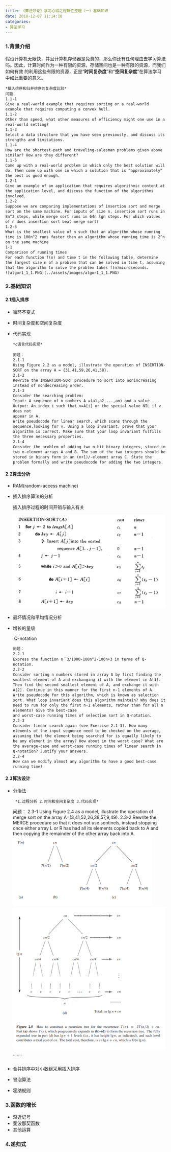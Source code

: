 ```yaml
---
title: 《算法导论》学习心得之逻辑性整理（一）基础知识
date: 2018-12-07 11:14:10
categories:
- 算法学习
---
```


### 1.背景介绍

​	假设计算机无限快，并且计算机存储器是免费的，那么你还有任何理由去学习算法吗。因此，计算时间作为一种有限的资源，存储空间也是一种有限的资源，而我们如何有效
的利用这些有限的资源，正是“<b>时间复杂度</b>”和“<b>空间复杂度</b>”在算法学习中如此重要的意义。

	*插入排序和归并排序的复杂度比较* 
	问题:
	1.1-1
	Give a real-world example that requires sorting or a real-world example that requires computing a convex hull.
	1.1-2
	Other than speed, what other measures of efficiency might one use in a real-world setting?
	1.1-3
	Select a data structure that you have seen previously, and discuss its strengths and limitations.
	1.1-4
	How are the shortest-path and traveling-salesman problems given above similar? How are they different?
	1.1-5
	Come up with a real-world problem in which only the best solution will do. Then come up with one in which a solution that is “approximately” the best is good enough.
	1.2-1
	Give an example of an application that requires algorithmic content at the application level, and discuss the function of the algorithms involved.
	1.2-2
	Suppose we are comparing implementations of insertion sort and merge sort on the same machine. For inputs of size n, insertion sort runs in 8n^2 steps, while merge sort runs in 64n lgn steps. For which values of n does insertion sort beat merge sort?
	1.2-3
	What is the smallest value of n such that an algorithm whose running time is 100n^2 runs faster than an algorithm whose running time is 2^n on the same machine
	1-1 
	Comparison of running times
	For each function f(n) and time t in the following table, determine the largest size n of a problem that can be solved in time t, assuming that the algorithm to solve the problem takes f(n)microseconds.
	![algor1_1_1.PNG](../assets/images/algor1_1_1.PNG)
	
### 2.基础知识

#### 2.1插入排序

  + 循环不变式

  + 时间复杂度和空间复杂度

  + 代码实现

        *c语言代码实现*

        问题：
        2.1-1
        Using Figure 2.2 as a model, illustrate the operation of INSERTION-SORT on the array A = {31,41,59,26,41,58}.
        2.1-2
        Rewrite the INSERTION-SORT procedure to sort into nonincreasing instead of nondecreasing order.
        2.1-3
        Consider the searching problem:
        Input: A sequence of n numbers A =(a1,a2,...,an) and a value .
        Output: An index i such that v=A[i] or the special value NIL if v does not
        appear in A.
        Write pseudocode for linear search, which scans through the sequence,looking for v. Using a loop invariant, prove that your algorithm is correct. Make sure that your loop invariant fulfills the three necessary properties.
        2.1-4
        Consider the problem of adding two n-bit binary integers, stored in two n-element arrays A and B. The sum of the two integers should be stored in binary form in an (n+1)/-element array C. State the problem formally and write pseudocode for adding the two integers.

#### 2.2算法分析

+ RAM(random-access machine)

+ 插入排序算法的分析

  插入排序过程的时间开销与输入有关

  ![algortF1_2.PNG](../assets/images/algortF1_2.PNG)   

+ 最坏情况和平均情况分析

+ 增长的量级　　　　

  ​	Q-notation

  ```
  问题：
  2.2-1
  Express the function n＾3/1000-100n^2-100n+3 in terms of Q-notation.
  2.2-2
  Consider sorting n numbers stored in array A by first finding the smallest element of A and exchanging it with the element in A[1]. Then find the second smallest element of A, and exchange it with A[2]. Continue in this manner for the first n-1 elements of A. Write pseudocode for this algorithm, which is known as selection sort. What loop invariant does this algorithm maintain? Why does it need to run for only the first n-1 elements, rather than for all n elements? Give the best-case
  and worst-case running times of selection sort in Q-notation.
  2.2-3
  Consider linear search again (see Exercise 2.1-3). How many elements of the input sequence need to be checked on the average, assuming that the element being searched for is equally likely to be any element in the array? How about in the worst case? What are the average-case and worst-case running times of linear search in Q-notation? Justify your answers.
  2.2-4
  How can we modify almost any algorithm to have a good best-case running time?
  ```

#### 2.3算法设计

 + 分治法

        *1.过程分析 2.时间和空间复杂度 3.代码实现*
 
 
   问题：
   2.3-1
   Using Figure 2.4 as a model, illustrate the operation of merge sort on the array
   A=(3,41,52,26,38,57,9,49).
   2.3-2
   Rewrite the MERGE procedure so that it does not use sentinels, instead stopping once either array L or R has had all its elements copied back to A and then copying the remainder of the other array back into A.
   ![algor1_2_31.PNG](../assets/images/algor1_2_31.PNG)  
   ![algor1_2_32.PNG](../assets/images/algor1_2_32.PNG)   
   .......
   ```

+ 合并排序中对小数组采用插入排序
+ 冒泡算法
+ 霍纳规则

### 3.函数的增长

+ 渐近记号
+ 斐波那契函数
+ 其他运算

### 4.递归式



















